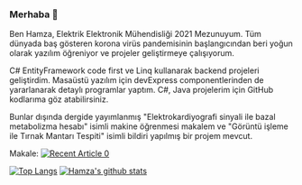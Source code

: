 ### Merhaba 👋

Ben Hamza,
Elektrik Elektronik Mühendisliği 2021 Mezunuyum. Tüm dünyada baş gösteren korona virüs pandemisinin başlangıcından beri yoğun olarak yazılım öğreniyor ve projeler geliştirmeye çalışıyorum.

C# EntityFramework code first ve Linq kullanarak backend projeleri geliştirdim. Masaüstü yazılım için devExpress componentlerinden de yararlanarak detaylı programlar yaptım.
C#, Java projelerim için GitHub kodlarıma göz atabilirsiniz.

Bunlar dışında dergide yayımlanmış "Elektrokardiyografi sinyali ile bazal metabolizma hesabı" isimli makine öğrenmesi makalem ve "Görüntü işleme ile Tırnak Mantarı Tespiti" isimli bildiri yapılmış bir projem mevcut.

Makale:
<a target="_blank" href="https://dergipark.org.tr/en/pub/jista/issue/61285/909178"><img src="https://github-readme-medium-recent-article.vercel.app/medium/@khuyentran1476/0" alt="Recent Article 0">

[![Top Langs](https://github-readme-stats.vercel.app/api/top-langs/?username=glipotions)](https://github.com/anuraghazra/github-readme-stats) [![Hamza's github stats](https://github-readme-stats.vercel.app/api?username=glipotions&count_private=true&show_icons=true&theme=radical&hide_rank=false)](https://github.com/anuraghazra/github-readme-stats)


<!--
**Glipotions/Glipotions** is a ✨ _special_ ✨ repository because its `README.md` (this file) appears on your GitHub profile.

Here are some ideas to get you started:

- 🔭 I’m currently working on ...
- 🌱 I’m currently learning ...
- 👯 I’m looking to collaborate on ...
- 🤔 I’m looking for help with ...
- 💬 Ask me about ...
- 📫 How to reach me: ...
- 😄 Pronouns: ...
- ⚡ Fun fact: ...
-->
